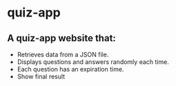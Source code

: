 # quiz-app
## A quiz-app website that: 
- Retrieves data from a JSON file.
- Displays questions and answers randomly each time.
- Each question has an expiration time.
- Show final result
